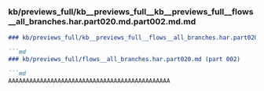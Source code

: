 ### kb/previews_full/kb__previews_full__kb__previews_full__flows__all_branches.har.part020.md.part002.md.md

```md
### kb/previews_full/kb__previews_full__flows__all_branches.har.part020.md.part002.md

```md
### kb/previews_full/flows__all_branches.har.part020.md (part 002)

```md
AAAAAAAAAAAAAAAAAAAAAAAAAAAAAAAAAAAAAAAAAAAAAA
```

```

```

```
